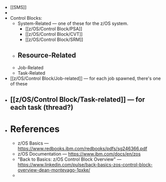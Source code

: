- [[SMS]]
-
- Control Blocks:
	- System-Related — one of these for the z/OS system.
		- [[z/OS/Control Block/PSA]]
		- [[z/OS/Control Block/CVT]]
		- [[z/OS/Control Block/SRM]]
	- Resource-Related
		-
	- Job-Related
	- Task-Related
- [[z/OS/Control Block/Job-related]] — for each job spawned, there's one of these
- [[z/OS/Control Block/Task-related]] — for each task (thread?)
	-
- # References
	- z/OS Basics — https://www.redbooks.ibm.com/redbooks/pdfs/sg246366.pdf
	- z/OS Documentation — https://www.ibm.com/docs/en/zos
	- "Back to Basics: z/OS Control Block Overview" — https://www.linkedin.com/pulse/back-basics-zos-control-block-overview-dean-montevago-1pxke/
	-